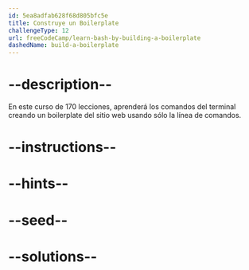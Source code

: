```yaml
---
id: 5ea8adfab628f68d805bfc5e
title: Construye un Boilerplate
challengeType: 12
url: freeCodeCamp/learn-bash-by-building-a-boilerplate
dashedName: build-a-boilerplate
---
```


# --description--

En este curso de 170 lecciones, aprenderá los comandos del terminal creando un boilerplate del sitio web usando sólo la línea de comandos.

# --instructions--

# --hints--

# --seed--

# --solutions--
